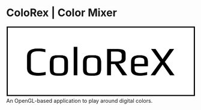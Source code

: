 # ColoRex | Color Mixer
![Logo](/doc/images/logo-colorex.png?raw=true)
An OpenGL-based application to play around digital colors.
